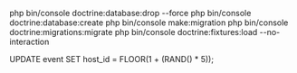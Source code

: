 php bin/console doctrine:database:drop --force
php bin/console doctrine:database:create
php bin/console make:migration
php bin/console doctrine:migrations:migrate
php bin/console doctrine:fixtures:load --no-interaction

UPDATE event
SET host_id = FLOOR(1 + (RAND() * 5));

